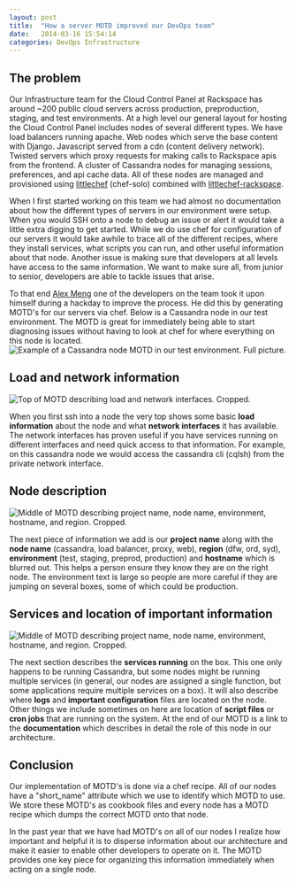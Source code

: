```yaml
---
layout: post
title:  "How a server MOTD improved our DevOps team"
date:   2014-03-16 15:54:14
categories: DevOps Infrastructure
---
```


[littlechef]: https://github.com/tobami/littlechef
[littlechef-rackspace]: https://github.com/tildedave/littlechef-rackspace
[alexmeng]: https://github.com/AMeng

The problem
----------
Our Infrastructure team for the Cloud Control Panel at Rackspace has around ~200 public cloud servers across production, preproduction, staging, and test environments. At a high level our general layout for hosting the Cloud Control Panel includes nodes of several different types. We have load balancers running apache. Web nodes which serve the base content with Django. Javascript served from a cdn (content delivery network). Twisted servers which proxy requests for making calls to Rackspace apis from the frontend. A cluster of Cassandra nodes for managing sessions, preferences, and api cache data. All of these nodes are managed and provisioned using [littlechef][littlechef] (chef-solo) combined with [littlechef-rackspace][littlechef-rackspace].

When I first started working on this team we had almost no documentation about how the different types of servers in our environment were setup. When you would SSH onto a node to debug an issue or alert it would take a little extra digging to get started. While we do use chef for configuration of our servers it would take awhile to trace all of the different recipes, where they install services, what scripts you can run, and other useful information about that node. Another issue is making sure that developers at all levels have access to the same information. We want to make sure all, from junior to senior, developers are able to tackle issues that arise.

To that end [Alex Meng][alexmeng] one of the developers on the team took it upon himself during a hackday to improve the process. He did this by generating MOTD's for our servers via chef. Below is a Cassandra node in our test environment. The MOTD is great for immediately being able to start diagnosing issues without having to look at chef for where everything on this node is located.
<img src="http://b7cc86bc05773bcecd41-4057535a55b255b6cbfb486a61b5692d.r49.cf1.rackcdn.com/reach_cass_motd.png" alt="Example of a Cassandra node MOTD in our test environment. Full picture." />

Load and network information
---------
<img src="http://b7cc86bc05773bcecd41-4057535a55b255b6cbfb486a61b5692d.r49.cf1.rackcdn.com/reach_cass_motd_1.png" alt="Top of MOTD describing load and network interfaces. Cropped.">

When you first ssh into a node the very top shows some basic **load information** about the node and what **network interfaces** it has available. The network interfaces has proven useful if you have services running on different interfaces and need quick access to that information. For example, on this cassandra node we would access the cassandra cli (cqlsh) from the private network interface.

Node description
---------
<img src="http://b7cc86bc05773bcecd41-4057535a55b255b6cbfb486a61b5692d.r49.cf1.rackcdn.com/reach_cass_motd_2.png" alt="Middle of MOTD describing project name, node name, environment, hostname, and region. Cropped." />

The next piece of information we add is our **project name** along with the **node name** (cassandra, load balancer, proxy, web), **region** (dfw, ord, syd), **environment** (test, staging, preprod, production) and **hostname** which is blurred out. This helps a person ensure they know they are on the right node. The environment text is large so people are more careful if they are jumping on several boxes, some of which could be production.

Services and location of important information
---------
<img src="http://b7cc86bc05773bcecd41-4057535a55b255b6cbfb486a61b5692d.r49.cf1.rackcdn.com/reach_cass_motd_3.png" alt="Middle of MOTD describing project name, node name, environment, hostname, and region. Cropped." />

The next section describes the **services running** on the box. This one only happens to be running Cassandra, but some nodes might be running multiple services (in general, our nodes are assigned a single function, but some applications require multiple services on a box). It will also describe where **logs** and **important configuration** files are located on the node. Other things we include sometimes on here are location of **script files** or **cron jobs** that are running on the system. At the end of our MOTD is a link to the **documentation** which describes in detail the role of this node in our architecture.

Conclusion
---------
Our implementation of MOTD's is done via a chef recipe. All of our nodes have a "short_name" attribute which we use to identify which MOTD to use. We store these MOTD's as cookbook files and every node has a MOTD recipe which dumps the correct MOTD onto that node.

In the past year that we have had MOTD's on all of our nodes I realize how important and helpful it is to disperse information about our architecture and make it easier to enable other developers to operate on it. The MOTD provides one key piece for organizing this information immediately when acting on a single node.

